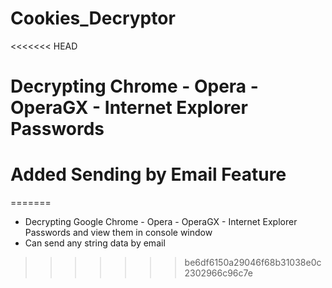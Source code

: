 # Cookies_Decryptor

<<<<<<< HEAD
# Decrypting Chrome - Opera - OperaGX - Internet Explorer Passwords

# Added Sending by Email Feature
=======
- Decrypting Google Chrome - Opera - OperaGX - Internet Explorer Passwords and view them in console window
- Can send any string data by email
>>>>>>> be6df6150a29046f68b31038e0c2302966c96c7e
